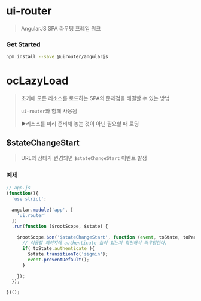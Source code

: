 # ui-router

> AngularJS SPA 라우팅 프레임 워크



### Get Started

~~~~sh
npm install --save @uirouter/angularjs
~~~~



# ocLazyLoad

> 초기에 모든 리소스를 로드하는 SPA의 문제점을 해결할 수 있는 방법
>
> `ui-router`와 함께 사용됨
>
> ▶리소스를 미리 준비해 놓는 것이 아닌 필요할 때 로딩



## $stateChangeStart

> URL의 상태가 변경되면 `$stateChangeStart` 이벤트 발생

### 예제

~~~js
// app.js
(function(){
  'use strict';

  angular.module('app', [
    'ui.router'
  ])
  .run(function ($rootScope, $state) {

    $rootScope.$on('$stateChangeStart', function (event, toState, toParams, fromState, fromParams) {
      // 이동할 페이지에 authenticate 값이 있는지 확인해서 라우팅한다.
      if( toState.authenticate ){
        $state.transitionTo('signin');
        event.preventDefault();
      }

    });
  });

})();
~~~



